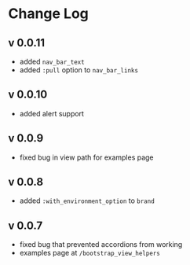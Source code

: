 # Change Log

## v 0.0.11

* added `nav_bar_text`
* added `:pull` option to `nav_bar_links`

## v 0.0.10

* added alert support

## v 0.0.9

* fixed bug in view path for examples page

## v 0.0.8

* added `:with_environment_option` to `brand`

## v 0.0.7

* fixed bug that prevented accordions from working
* examples page at `/bootstrap_view_helpers`